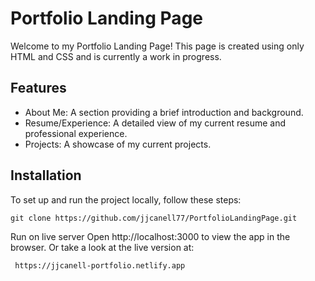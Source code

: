 # Portfolio Landing Page
Welcome to my Portfolio Landing Page! This page is created using only HTML and CSS and is currently a work in progress. 

## Features
- About Me: A section providing a brief introduction and background.
- Resume/Experience: A detailed view of my current resume and professional experience.
- Projects: A showcase of my current projects.

## Installation
To set up and run the project locally, follow these steps:
```
git clone https://github.com/jjcanell77/PortfolioLandingPage.git
```
Run on live server 
Open http://localhost:3000 to view the app in the browser.
Or take a look at the live version at:
```
 https://jjcanell-portfolio.netlify.app
```
